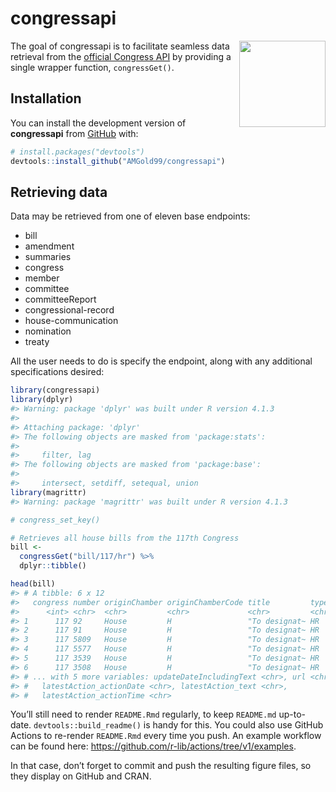 
<!-- README.md is generated from README.Rmd. Please edit that file -->

# congressapi

<!-- badges: start -->
<!-- badges: end -->

<img src='man/figures/README-hexsticker.svg' align="right" height="138.5" />

The goal of congressapi is to facilitate seamless data retrieval from
the [official Congress API](https://api.congress.gov/) by providing a
single wrapper function, `congressGet()`.

## Installation

You can install the development version of **congressapi** from
[GitHub](https://github.com/) with:

``` r
# install.packages("devtools")
devtools::install_github("AMGold99/congressapi")
```

## Retrieving data

Data may be retrieved from one of eleven base endpoints:

-   bill
-   amendment
-   summaries
-   congress
-   member
-   committee
-   committeeReport
-   congressional-record
-   house-communication
-   nomination
-   treaty

All the user needs to do is specify the endpoint, along with any
additional specifications desired:

``` r
library(congressapi)
library(dplyr)
#> Warning: package 'dplyr' was built under R version 4.1.3
#> 
#> Attaching package: 'dplyr'
#> The following objects are masked from 'package:stats':
#> 
#>     filter, lag
#> The following objects are masked from 'package:base':
#> 
#>     intersect, setdiff, setequal, union
library(magrittr)
#> Warning: package 'magrittr' was built under R version 4.1.3

# congress_set_key()

# Retrieves all house bills from the 117th Congress
bill <- 
  congressGet("bill/117/hr") %>%
  dplyr::tibble()

head(bill)
#> # A tibble: 6 x 12
#>   congress number originChamber originChamberCode title         type  updateDate
#>      <int> <chr>  <chr>         <chr>             <chr>         <chr> <chr>     
#> 1      117 92     House         H                 "To designat~ HR    2022-09-21
#> 2      117 91     House         H                 "To designat~ HR    2022-09-21
#> 3      117 5809   House         H                 "To designat~ HR    2022-09-21
#> 4      117 5577   House         H                 "To designat~ HR    2022-09-21
#> 5      117 3539   House         H                 "To designat~ HR    2022-09-21
#> 6      117 3508   House         H                 "To designat~ HR    2022-09-21
#> # ... with 5 more variables: updateDateIncludingText <chr>, url <chr>,
#> #   latestAction_actionDate <chr>, latestAction_text <chr>,
#> #   latestAction_actionTime <chr>
```

You’ll still need to render `README.Rmd` regularly, to keep `README.md`
up-to-date. `devtools::build_readme()` is handy for this. You could also
use GitHub Actions to re-render `README.Rmd` every time you push. An
example workflow can be found here:
<https://github.com/r-lib/actions/tree/v1/examples>.

In that case, don’t forget to commit and push the resulting figure
files, so they display on GitHub and CRAN.

